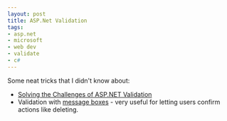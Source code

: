 ```yaml
---
layout: post
title: ASP.Net Validation
tags:
- asp.net
- microsoft
- web dev
- validate
- c#
---
```

<p>Some neat tricks that I didn't know about:</p>
<ul>
<li><a href="http://aspalliance.com/699_Solving_the_Challenges_of_ASPNET_Validation.all">Solving the Challenges of ASP.NET Validation</a></li>

<li>Validation with <a href="http://aspalliance.com/699_Solving_the_Challenges_of_ASPNET_Validation.all#Page5">message boxes</a> - very useful for letting users confirm actions like deleting.</li>
</ul>
